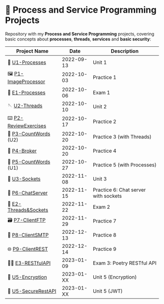 # 📱 Process and Service Programming Projects

Repository with my **Process and Service Programming** projects, covering basic concepts about **processes**, **threads**, **services** and **basic security**:

| Project Name | Date | Description |
|-|-|-|
| 💾 [U1-Processes] | 2022-09-13 | Unit 1
| 🖼️ [P1-ImageProcessor] | 2022-10-03 | Practice 1
| 💾 [E1-Processes] | 2022-10-06 | Exam 1
| 🪡 [U2-Threads] | 2022-10-10 | Unit 2
| ⌨️ [P2-ReviewExercises] | 2022-10-17 | Practice 2 |
| 🧮 [P3-CountWords] (U2) | 2022-10-20 | Practice 3 (with Threads) |
| 🏦 [P4-Broker] | 2022-10-20 | Practice 4 |
| 🧮 [P5-CountWords] (U1) | 2022-10-27 | Practice 5 (with Processes) |
| 🔌 [U3-Sockets] | 2022-11-08 | Unit 3 |
| 💬 [P6-ChatServer] | 2022-11-15 | Practice 6: Chat server with sockets |
| 🧵 [E2-Threads&Sockets] | 2022-11-22 | Exam 2 |
| 🗃️ [P7-ClientFTP] | 2022-11-29 | Practice 7 |
| 📧 [P8-ClientSMTP] | 2022-12-13 | Practice 8 |
| 🌐 [P9-ClientREST] | 2022-12-14 | Practice 9 |
| ✍🏾 [E3-RESTfulAPI] | 2023-01-09 | Exam 3: Poetry RESTful API |
| 🔑 [U5-Encryption] | 2023-01-XX | Unit 5 (Encryption) |
| 🔐 [U5-SecureRestAPI] | 2023-01-XX | Unit 5 (JWT) |

[U1-Processes]:       https://github.com/Quathar/PSP/tree/main/Units/U1-Processes
[P1-ImageProcessor]:  https://github.com/Quathar/PSP/tree/main/Projects/P1-ImageProcessor
[E1-Processes]:       https://github.com/Quathar/PSP/tree/main/Exams/E1-Processes
[U2-Threads]:         https://github.com/Quathar/PSP/tree/main/Units/U2-Threads
[P2-ReviewExercises]: https://github.com/Quathar/PSP/tree/main/Projects/P2-ReviewExercises
[P3-CountWords]:      https://github.com/Quathar/PSP/tree/main/Projects/P3-CountWords
[P4-Broker]:          https://github.com/Quathar/PSP/tree/main/Projects/P4-Broker
[P5-CountWords]:      https://github.com/Quathar/PSP/tree/main/Projects/P5-CountWords
[U3-Sockets]:         https://github.com/Quathar/PSP/tree/main/Units/U3-Sockets
[P6-ChatServer]:      https://github.com/Quathar/ChatServer
[E2-Threads&Sockets]: https://github.com/Quathar/PSP/tree/main/Exams/E2-Threads%26Sockets
[P7-ClientFTP]:       https://github.com/Quathar/PSP/tree/main/Projects/P7-ClientFTP
[P8-ClientSMTP]:      https://github.com/Quathar/PSP/tree/main/Projects/P8-ClientSMTP
[P9-ClientREST]:      https://github.com/Quathar/PSP/tree/main/Projects/P9-ClientREST
[E3-RESTfulAPI]:      https://github.com/Quathar/RESTfulAPI
[U5-Encryption]:      https://github.com/Quathar/PSP/tree/main/Units/U5-Encryption
[U5-SecureRestAPI]:   https://github.com/Quathar/PSP/tree/main/Units/U5-SecureRestAPI
